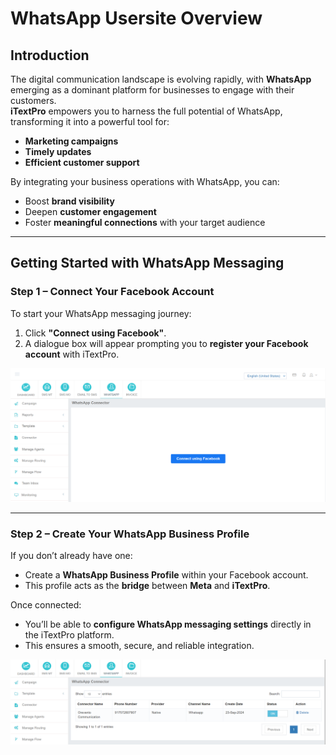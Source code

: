 # WhatsApp Usersite Overview

## Introduction
The digital communication landscape is evolving rapidly, with **WhatsApp** emerging as a dominant platform for businesses to engage with their customers.  
**iTextPro** empowers you to harness the full potential of WhatsApp, transforming it into a powerful tool for:
- **Marketing campaigns**
- **Timely updates**
- **Efficient customer support**

By integrating your business operations with WhatsApp, you can:
- Boost **brand visibility**
- Deepen **customer engagement**
- Foster **meaningful connections** with your target audience

---

## Getting Started with WhatsApp Messaging

### Step 1 – Connect Your Facebook Account
To start your WhatsApp messaging journey:
1. Click **"Connect using Facebook"**.
2. A dialogue box will appear prompting you to **register your Facebook account** with iTextPro.

![WhatsApp Connect Facebook](images/overview1.png)

---

### Step 2 – Create Your WhatsApp Business Profile
If you don’t already have one:
- Create a **WhatsApp Business Profile** within your Facebook account.  
- This profile acts as the **bridge** between **Meta** and **iTextPro**.

Once connected:
- You’ll be able to **configure WhatsApp messaging settings** directly in the iTextPro platform.
- This ensures a smooth, secure, and reliable integration.

![WhatsApp Business Profile Setup](images/overview2.png)
